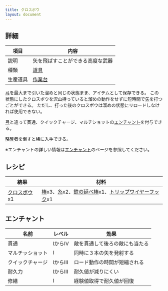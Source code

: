 ```yaml
---
title: クロスボウ
layout: document
---
```

## 詳細

|項目|内容|
|---|---|
|説明|矢を飛ばすことができる高度な武器|
|種類|[道具](道具)|
|生産道具|[作業台](作業台)|

[弓](弓)を最大まで引いた溜めと同じの状態まま、アイテムとして保存できる。
この状態にしたクロスボウを沢山持っていると溜めの動作をせずに短時間で[矢](矢)を打つごとができる。
ただし、打った後のクロスボウは溜めの状態にリロードしなければ使用できない。

[弓](弓)と違って貫通、クイックチャージ、マルチショットの[エンチャント](エンチャント)を付与できる。

[略奪者](略奪者)を倒すと稀に入手できる。

※エンチャントの詳しい情報は[エンチャント](エンチャント)のページを参照してください。

## レシピ

|結果|材料|
|---|---|
|[クロスボウ](クロスボウ)x1|[棒](棒)x3、[糸](糸)x2、[鉄の延べ棒](鉄の延べ棒)x1、[トリップワイヤーフック](トリップワイヤーフック)x1|

## エンチャント

|名前|レベル|効果|
|---|---|---|
|貫通|IからIV|敵を貫通して後ろの敵にも当たる|
|マルチッショット|I|同時に３本の矢を発射する|
|クイックチャージ|IからIII|ロード動作の時間が短縮される|
|耐久力|IからIII|耐久値が減りにくい|耐久力|
|修繕|I|経験値取得で耐久値が回復|修繕|

